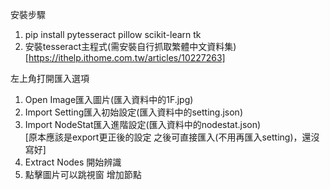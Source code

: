 安裝步驟
1. pip install pytesseract pillow scikit-learn tk
2. 安裝tesseract主程式(需安裝自行抓取繁體中文資料集)  
[https://ithelp.ithome.com.tw/articles/10227263]  
  
左上角打開匯入選項
1. Open Image匯入圖片(匯入資料中的1F.jpg)
2. Import Setting匯入初始設定(匯入資料中的setting.json)
3. Import NodeStat匯入進階設定(匯入資料中的nodestat.json)  
[原本應該是export更正後的設定 之後可直接匯入(不用再匯入setting)，還沒寫好]
4. Extract Nodes 開始辨識
5. 點擊圖片可以跳視窗 增加節點
